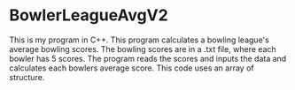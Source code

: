 # BowlerLeagueAvgV2
This is my program in C++. This program calculates a bowling league's average bowling scores. The bowling scores are in a .txt file, where each bowler has 5 scores. The program reads the scores and inputs the data and calculates each bowlers average score. This code uses an array of structure.
